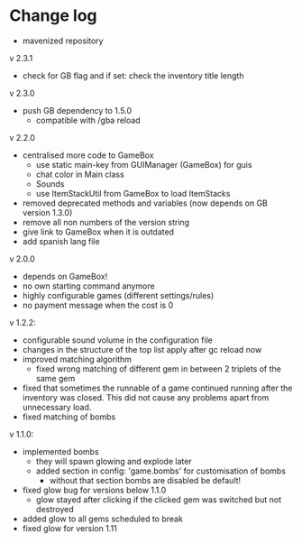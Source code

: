 # Change log


- mavenized repository

v 2.3.1
- check for GB flag and if set: check the inventory title length

v 2.3.0
- push GB dependency to 1.5.0
  - compatible with /gba reload

v 2.2.0
- centralised more code to GameBox
  - use static main-key from GUIManager (GameBox) for guis
  - chat color in Main class
  - Sounds
  - use ItemStackUtil from GameBox to load ItemStacks
- removed deprecated methods and variables (now depends on GB version 1.3.0)
- remove all non numbers of the version string
- give link to GameBox when it is outdated
- add spanish lang file

v 2.0.0
- depends on GameBox!
- no own starting command anymore
- highly configurable games (different settings/rules)
- no payment message when the cost is 0

v 1.2.2:
- configurable sound volume in the configuration file
- changes in the structure of the top list apply after gc reload now
- improved matching algorithm
  - fixed wrong matching of different gem in between 2 triplets of the same gem
- fixed that sometimes the runnable of a game continued running after the inventory was closed. This did not cause any problems apart from unnecessary load.
- fixed matching of bombs

v 1.1.0:
- implemented bombs
  - they will spawn glowing and explode later
  - added section in config: 'game.bombs' for customisation of bombs
    - without that section bombs are disabled be default!
- fixed glow bug for versions below 1.1.0
  - glow stayed after clicking if the clicked gem was switched but not destroyed
- added glow to all gems scheduled to break
- fixed glow for version 1.11
